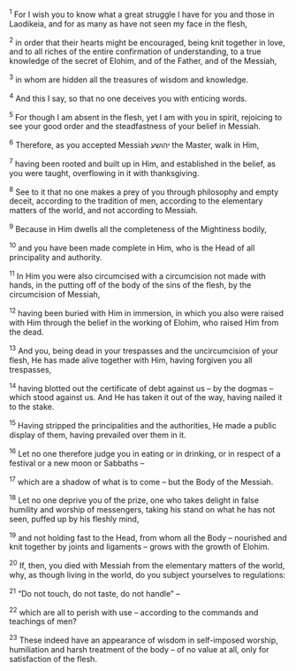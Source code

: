 <sup>1</sup> For I wish you to know what a great struggle I have for you and those in Laodikeia, and for as many as have not seen my face in the flesh,

<sup>2</sup> in order that their hearts might be encouraged, being knit together in love, and to all riches of the entire confirmation of understanding, to a true knowledge of the secret of Elohim, and of the Father, and of the Messiah,

<sup>3</sup> in whom are hidden all the treasures of wisdom and knowledge.

<sup>4</sup> And this I say, so that no one deceives you with enticing words.

<sup>5</sup> For though I am absent in the flesh, yet I am with you in spirit, rejoicing to see your good order and the steadfastness of your belief in Messiah.

<sup>6</sup> Therefore, as you accepted Messiah יהושע the Master, walk in Him,

<sup>7</sup> having been rooted and built up in Him, and established in the belief, as you were taught, overflowing in it with thanksgiving.

<sup>8</sup> See to it that no one makes a prey of you through philosophy and empty deceit, according to the tradition of men, according to the elementary matters of the world, and not according to Messiah.

<sup>9</sup> Because in Him dwells all the completeness of the Mightiness bodily,

<sup>10</sup> and you have been made complete in Him, who is the Head of all principality and authority.

<sup>11</sup> In Him you were also circumcised with a circumcision not made with hands, in the putting off of the body of the sins of the flesh, by the circumcision of Messiah,

<sup>12</sup> having been buried with Him in immersion, in which you also were raised with Him through the belief in the working of Elohim, who raised Him from the dead.

<sup>13</sup> And you, being dead in your trespasses and the uncircumcision of your flesh, He has made alive together with Him, having forgiven you all trespasses,

<sup>14</sup> having blotted out the certificate of debt against us – by the dogmas – which stood against us. And He has taken it out of the way, having nailed it to the stake.

<sup>15</sup> Having stripped the principalities and the authorities, He made a public display of them, having prevailed over them in it.

<sup>16</sup> Let no one therefore judge you in eating or in drinking, or in respect of a festival or a new moon or Sabbaths –

<sup>17</sup> which are a shadow of what is to come – but the Body of the Messiah.

<sup>18</sup> Let no one deprive you of the prize, one who takes delight in false humility and worship of messengers, taking his stand on what he has not seen, puffed up by his fleshly mind,

<sup>19</sup> and not holding fast to the Head, from whom all the Body – nourished and knit together by joints and ligaments – grows with the growth of Elohim.

<sup>20</sup> If, then, you died with Messiah from the elementary matters of the world, why, as though living in the world, do you subject yourselves to regulations:

<sup>21</sup> “Do not touch, do not taste, do not handle” –

<sup>22</sup> which are all to perish with use – according to the commands and teachings of men?

<sup>23</sup> These indeed have an appearance of wisdom in self-imposed worship, humiliation and harsh treatment of the body – of no value at all, only for satisfaction of the flesh.

